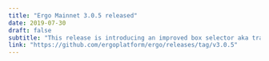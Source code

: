 ```yaml
---
title: "Ergo Mainnet 3.0.5 released"
date: 2019-07-30
draft: false
subtitle: "This release is introducing an improved box selector aka transaction assembler and memory footprint reduction thanks to optimized (de)serialization 🔥"
link: "https://github.com/ergoplatform/ergo/releases/tag/v3.0.5"
---
```

